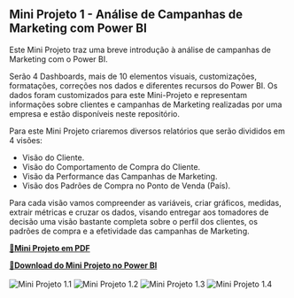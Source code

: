 ## Mini Projeto 1 - Análise de Campanhas de Marketing com Power BI

Este Mini Projeto traz uma breve introdução à análise de campanhas de Marketing com o Power BI. 

Serão 4 Dashboards, mais de 10 elementos visuais, customizações, formatações, correções nos dados e diferentes recursos do Power BI. Os dados foram customizados para este Mini-Projeto e representam informações sobre clientes e campanhas de Marketing realizadas por uma empresa e estão disponíveis neste repositório.

Para este Mini Projeto criaremos diversos relatórios que serão divididos em 4 visões:
- Visão do Cliente.
- Visão do Comportamento de Compra do Cliente.
- Visão da Performance das Campanhas de Marketing.
- Visão dos Padrões de Compra no Ponto de Venda (País).

Para cada visão vamos compreender as variáveis, criar gráficos, medidas, extrair métricas e cruzar os dados, visando entregar aos tomadores de decisão uma visão bastante completa sobre o perfil dos clientes, os padrões de compra e a efetividade das campanhas de Marketing.

[🔗**Mini Projeto em PDF**](https://github.com/wagnermoraesjr/Portifolio_Microsoft_Power_BI/blob/main/Mini_Projeto_1_-_Analise_de_Campanhas_de_Marketing_com_Power_BI/PDF_Mini_Projeto1.pdf)

[🔗**Download do Mini Projeto no Power BI**](https://github.com/wagnermoraesjr/Portifolio_Microsoft_Power_BI/raw/main/Mini_Projeto_1_-_Analise_de_Campanhas_de_Marketing_com_Power_BI/Mini_Projeto1.pbix)
<br><br>
![Mini Projeto 1.1](https://github.com/wagnermoraesjr/Portifolio_Microsoft_Power_BI/blob/main/Mini_Projeto_1_-_Analise_de_Campanhas_de_Marketing_com_Power_BI/Imagem_1_Mini_Projeto1.png)
![Mini Projeto 1.2](https://github.com/wagnermoraesjr/Portifolio_Microsoft_Power_BI/blob/main/Mini_Projeto_1_-_Analise_de_Campanhas_de_Marketing_com_Power_BI/Imagem_2_Mini_Projeto1.png)
![Mini Projeto 1.3](https://github.com/wagnermoraesjr/Portifolio_Microsoft_Power_BI/blob/main/Mini_Projeto_1_-_Analise_de_Campanhas_de_Marketing_com_Power_BI/Imagem_3_Mini_Projeto1.png)
![Mini Projeto 1.4](https://github.com/wagnermoraesjr/Portifolio_Microsoft_Power_BI/blob/main/Mini_Projeto_1_-_Analise_de_Campanhas_de_Marketing_com_Power_BI/Imagem_4_Mini_Projeto1.png)
